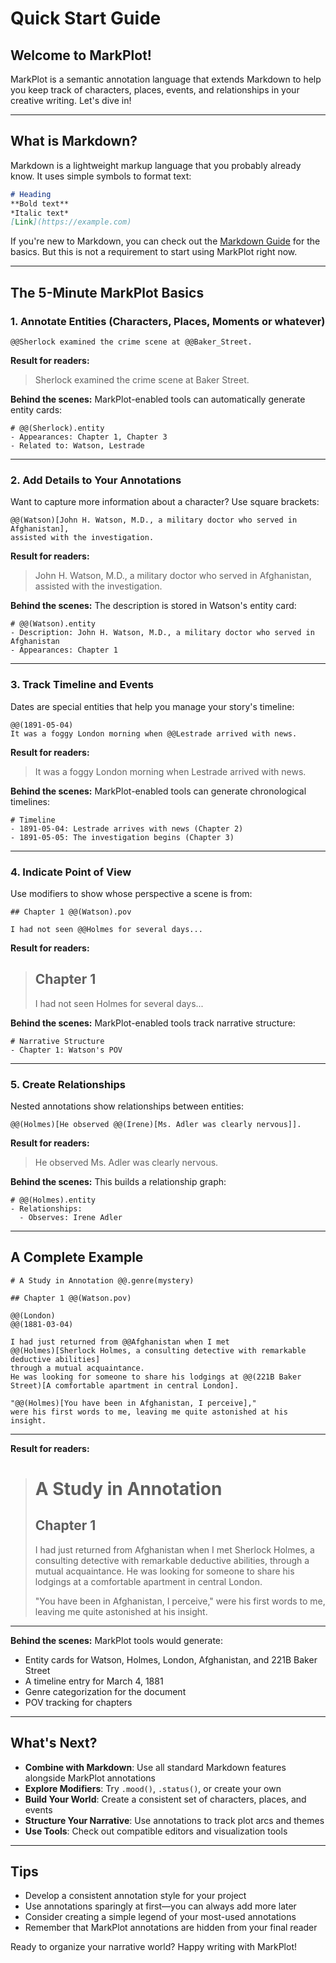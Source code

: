 # Quick Start Guide

## Welcome to MarkPlot!

MarkPlot is a semantic annotation language that extends Markdown to help you keep track of characters, places, events, and relationships in your creative writing. Let's dive in!

---

## What is Markdown?

Markdown is a lightweight markup language that you probably already know. It uses simple symbols to format text:

```markdown
# Heading
**Bold text**
*Italic text*
[Link](https://example.com)
```

If you're new to Markdown, you can check out the [Markdown Guide](https://www.markdownguide.org/basic-syntax/) for the basics. But this is not a requirement to start using MarkPlot right now.

---

## The 5-Minute MarkPlot Basics

### 1. Annotate Entities (Characters, Places, Moments or whatever)

```markplot
@@Sherlock examined the crime scene at @@Baker_Street.
```

**Result for readers:**
> Sherlock examined the crime scene at Baker Street.

**Behind the scenes:**
MarkPlot-enabled tools can automatically generate entity cards:

```markplot
# @@(Sherlock).entity
- Appearances: Chapter 1, Chapter 3
- Related to: Watson, Lestrade
```

---

### 2. Add Details to Your Annotations

Want to capture more information about a character? Use square brackets:

```markplot
@@(Watson)[John H. Watson, M.D., a military doctor who served in Afghanistan],
assisted with the investigation.
```

**Result for readers:**
> John H. Watson, M.D., a military doctor who served in Afghanistan, assisted with the investigation.

**Behind the scenes:**
The description is stored in Watson's entity card:

```markplot
# @@(Watson).entity
- Description: John H. Watson, M.D., a military doctor who served in Afghanistan
- Appearances: Chapter 1
```

---

### 3. Track Timeline and Events

Dates are special entities that help you manage your story's timeline:

```markplot
@@(1891-05-04)
It was a foggy London morning when @@Lestrade arrived with news.
```

**Result for readers:**
> It was a foggy London morning when Lestrade arrived with news.

**Behind the scenes:**
MarkPlot-enabled tools can generate chronological timelines:

```markplot
# Timeline
- 1891-05-04: Lestrade arrives with news (Chapter 2)
- 1891-05-05: The investigation begins (Chapter 3)
```

---

### 4. Indicate Point of View

Use modifiers to show whose perspective a scene is from:

```markplot
## Chapter 1 @@(Watson).pov

I had not seen @@Holmes for several days...
```

**Result for readers:**
> ## Chapter 1
>
> I had not seen Holmes for several days...

**Behind the scenes:**
MarkPlot-enabled tools track narrative structure:

```markplot
# Narrative Structure
- Chapter 1: Watson's POV
```

---

### 5. Create Relationships

Nested annotations show relationships between entities:

```markplot
@@(Holmes)[He observed @@(Irene)[Ms. Adler was clearly nervous]].
```

**Result for readers:**
> He observed Ms. Adler was clearly nervous.

**Behind the scenes:**
This builds a relationship graph:

```markplot
# @@(Holmes).entity
- Relationships:
  - Observes: Irene Adler
```

---

## A Complete Example

```markplot
# A Study in Annotation @@.genre(mystery)

## Chapter 1 @@(Watson.pov)

@@(London)
@@(1881-03-04)

I had just returned from @@Afghanistan when I met
@@(Holmes)[Sherlock Holmes, a consulting detective with remarkable deductive abilities]
through a mutual acquaintance.
He was looking for someone to share his lodgings at @@(221B Baker Street)[A comfortable apartment in central London].

"@@(Holmes)[You have been in Afghanistan, I perceive],"
were his first words to me, leaving me quite astonished at his insight.
```

---

**Result for readers:**
> # A Study in Annotation
>
> ## Chapter 1
>
> I had just returned from Afghanistan when I met Sherlock Holmes, a consulting detective with remarkable deductive abilities, through a mutual acquaintance. He was looking for someone to share his lodgings at a comfortable apartment in central London.
>
> "You have been in Afghanistan, I perceive," were his first words to me, leaving me quite astonished at his insight.

---

**Behind the scenes:**
MarkPlot tools would generate:
- Entity cards for Watson, Holmes, London, Afghanistan, and 221B Baker Street
- A timeline entry for March 4, 1881
- Genre categorization for the document
- POV tracking for chapters

---

## What's Next?

- **Combine with Markdown**: Use all standard Markdown features alongside MarkPlot annotations
- **Explore Modifiers**: Try `.mood()`, `.status()`, or create your own
- **Build Your World**: Create a consistent set of characters, places, and events
- **Structure Your Narrative**: Use annotations to track plot arcs and themes
- **Use Tools**: Check out compatible editors and visualization tools

---

## Tips

- Develop a consistent annotation style for your project
- Use annotations sparingly at first—you can always add more later
- Consider creating a simple legend of your most-used annotations
- Remember that MarkPlot annotations are hidden from your final reader

Ready to organize your narrative world? Happy writing with MarkPlot!
